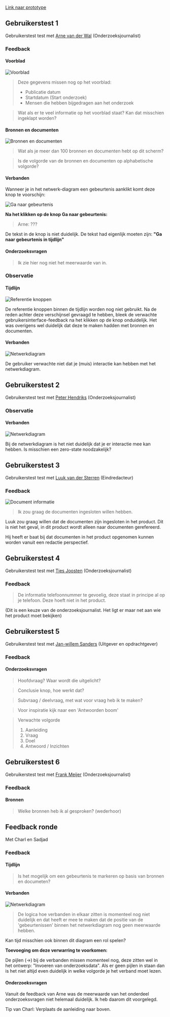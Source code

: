 [Link naar prototype](https://oege.ie.hva.nl/~essenj004/FTM/blauwdruk/output/version-1.0.0/)

## Gebruikerstest 1

Gebruikerstest test met [Arne van der Wal](https://www.ftm.nl/auteur/Arne-van-der-Wal) \(Onderzoeksjournalist\)

### Feedback

#### Voorblad

![Voorblad](components/content/voorblad.png)

> Deze gegevens missen nog op het voorblad:
> * Publicatie datum
> * Startdatum (Start onderzoek)
> * Mensen die hebben bijgedragen aan het onderzoek

> Wat als er te veel informatie op het voorblad staat? Kan dat misschien ingeklapt worden?


#### Bronnen en documenten

![Bronnen en documenten](components/content/bronnen-documenten.png)

> Wat als je meer dan 100 bronnen en documenten hebt op dit scherm?

> Is de volgorde van de bronnen en documenten op alphabetische volgorde?

#### Verbanden

Wanneer je in het netwerk-diagram een gebeurtenis aanklikt komt deze knop te voorschijn:

![Ga naar gebeurtenis](components/content/ga-naar-gebeurtenis.png)

__Na het klikken op de knop Ga naar gebeurtenis:__

> Arne: ???

De tekst in de knop is niet duidelijk. De tekst had eigenlijk moeten zijn: __"Ga naar gebeurtenis in tijdlijn"__


#### Onderzoeksvragen

> Ik zie hier nog niet het meerwaarde van in.


### Observatie

#### Tijdlijn


![Referentie knoppen](components/content/knoppen-tijdlijn.png)

De referentie knoppen binnen de tijdlijn worden nog niet gebruikt. Na de reden achter deze verschijnsel gevraagd te hebben, bleek de verwachte gebruikersinterface-feedback na het klikken op de knop onduidelijk. Het was overigens wel duidelijk dat deze te maken hadden met bronnen en documenten.


#### Verbanden

![Netwerkdiagram](components/content/klikken-op-diagram.png)

De gebruiker verwachte niet dat je (muis) interactie kan hebben met het netwerkdiagram.


## Gebruikerstest 2

Gebruikerstest test met [Peter Hendriks](https://www.ftm.nl/auteur/peter-hendriks) \(Onderzoeksjournalist\)

### Observatie

#### Verbanden

![Netwerkdiagram](components/content/klikken-op-diagram.png)

Bij de netwerkdiagram is het niet duidelijk dat je er interactie mee kan hebben. Is misschien een zero-state noodzakelijk?


## Gebruikerstest 3

Gebruikerstest test met [Luuk van der Sterren](https://www.ftm.nl/auteur/luuk-van-der-sterren) \(Eindredacteur\)

### Feedback

![Document informatie](components/content/documenten-details.png)

> Ik zou graag de documenten ingesloten willen hebben.

Luuk zou graag willen dat de documenten zijn ingesloten in het product. Dit is niet het geval, in dit product wordt alleen naar documenten gerefereerd.

Hij heeft er baat bij dat documenten in het product opgenomen kunnen worden vanuit een redactie perspectief.


## Gebruikerstest 4

Gebruikerstest test met [Ties Joosten](https://www.ftm.nl/auteur/ties-joosten) \(Onderzoeksjournalist\)

### Feedback



> De informatie telefoonnummer te gevoelig, deze staat in principe al op je telefoon. Deze hoeft niet in het product.

(Dit is een keuze van de onderzoeksjournalist. Het ligt er maar net aan wie het product moet bekijken)


## Gebruikerstest 5

Gebruikerstest test met [Jan-willem Sanders](https://www.ftm.nl/medewerkers/) \(Uitgever en opdrachtgever\)

### Feedback

#### Onderzoeksvragen

> Hoofdvraag? Waar wordt die uitgelicht?

> Conclusie knop, hoe werkt dat?

> Subvraag / deelvraag, met wat voor vraag heb ik te maken?

> Voor inspiratie kijk naar een 'Antwoorden boom'

> Verwachte volgorde 
> 1. Aanleiding 
> 2. Vraag
> 3. Doel
> 4. Antwoord / Inzichten


## Gebruikerstest 6

Gebruikerstest test met [Frank Meijer](https://www.ftm.nl/medewerkers/) \(Onderzoeksjournalist\)

### Feedback

#### Bronnen

> Welke bronnen heb ik al gesproken? (wederhoor)




## Feedback ronde

Met Charl en Sadjad


### Feedback

#### Tijdlijn

> Is het mogelijk om een gebeurtenis te markeren op basis van bronnen en documeten?


#### Verbanden

![Netwerkdiagram](components/content/klikken-op-diagram.png)

> De logica hoe verbanden in elkaar zitten is momenteel nog niet duidelijk en dat heeft er mee te maken dat de positie van de 'gebeurtenissen' binnen het netwerkdiagram nog geen meerwaarde hebben.

Kan tijd misschien ook binnen dit diagram een rol spelen?

__Toevoeging om deze verwarring te voorkomen:__

De pijlen (->) bij de verbanden missen momenteel nog, deze zitten wel in het ontwerp: "Invoeren van onderzoeksdata". Als er geen pijlen in staan dan is het niet altijd even duidelijk in welke volgorde je het verband moet lezen.


#### Onderzoeksvragen

Vanuit de feedback van Arne was de meerwaarde van het onderdeel onderzoeksvragen niet helemaal duidelijk. Ik heb daarom dit voorgelegd.

Tip van Charl: Verplaats de aanleiding naar boven.

